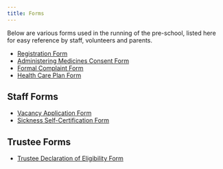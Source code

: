 ```yaml
---
title: Forms
---
```


Below are various forms used in the running of the pre-school, listed here for
easy reference by staff, volunteers and parents.

* [Registration Form](/forms/2013-06-10-Newstead_Registration_Form.pdf)
* [Administering Medicines Consent Form](/policies/Administering_Medicines_Consent_Form.pdf)
* [Formal Complaint Form](/policies/Formal_Complaint_Form.pdf)
* [Health Care Plan Form](/policies/Health_Care_Plan_Form.pdf)

## Staff Forms ##

* [Vacancy Application Form](/policies/20130809-Vacancy_Application_Form.pdf)
* [Sickness Self-Certification Form](/forms/20140209-Sickness_Self-Certification_Form.pdf)

## Trustee Forms ##

* [Trustee Declaration of Eligibility Form](/trustees/20150121-Trustee_Declaration.pdf)
